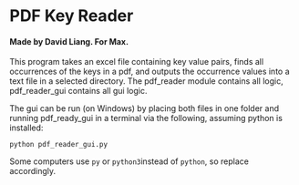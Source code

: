 # PDF Key Reader
#### Made by David Liang. For Max.
This program takes an excel file containing key value pairs, finds all occurrences of the keys in a pdf, and outputs the occurrence values into a text file in a selected directory. The pdf\_reader module contains all logic, pdf\_reader\_gui contains all gui logic. 

The gui can be run (on Windows) by placing both files in one folder and running pdf\_ready\_gui in a terminal via the following, assuming python is installed:
```
python pdf_reader_gui.py
```
Some computers use ```py``` or ```python3```instead of ```python```, so replace accordingly.
